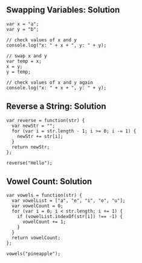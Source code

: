 ## Swapping Variables: Solution
```
var x = "a";
var y = "b";

// check values of x and y
console.log("x: " + x + ", y: " + y);

// swap x and y
var temp = x;
x = y;
y = temp;

// check values of x and y again
console.log("x: " + x + ", y: " + y);
```

## Reverse a String: Solution
```
var reverse = function(str) {
  var newStr = "";
  for (var i = str.length - 1; i >= 0; i -= 1) {
    newStr += str[i];
  }
  return newStr;
};

reverse("Hello");
```

## Vowel Count: Solution
```
var vowels = function(str) {
  var vowelList = ["a", "e", "i", "o", "u"];
  var vowelCount = 0;
  for (var i = 0; i < str.length; i += 1) {
    if (vowelList.indexOf(str[i]) !== -1) {
      vowelCount += 1;
    }
  }
  return vowelCount;
};

vowels("pineapple");
```
